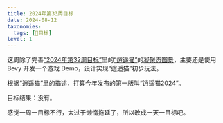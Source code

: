 ```yaml
---
title: 2024年第33周目标
date: 2024-08-12
taxonomies:
  tags: [📆目标]
level: 1
---
```


这周除了完善[“2024年第32周目标”](/20240807-week-target-2024-32)里的[“逍遥猫”](/life/20240805-livecat)的[凝聚态图景](/lab/20240807a-condensed-state-picture)，主要还是使用 Bevy 开发一个游戏 Demo，设计实现“逍遥猫”初步玩法。

根据[“逍遥猫”](/life/20240805-livecat)里的描述，打算今年发布的第一版叫“逍遥猫2024”。

目标结果：没有。

感觉一周一目标不行，太过于懒惰拖延了，所以改成一天一目标吧。
